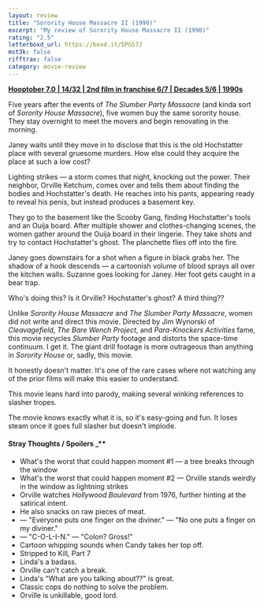 ```yaml
---
layout: review
title: "Sorority House Massacre II (1990)"
excerpt: "My review of Sorority House Massacre II (1990)"
rating: "2.5"
letterboxd_url: https://boxd.it/5PG57J
mst3k: false
rifftrax: false
category: movie-review
---
```


<b><a href="https://boxd.it/pOK5i/detail" rel="nofollow">Hooptober 7.0 | 14/32 | 2nd film in franchise 6/7 | Decades 5/6 | 1990s</a></b>

Five years after the events of <i>The Slumber Party Massacre</i> (and kinda sort of <i>Sorority House Massacre</i>), five women buy the same sorority house. They stay overnight to meet the movers and begin renovating in the morning.

Janey waits until they move in to disclose that this is the old Hochstatter place with several gruesome murders. How else could they acquire the place at such a low cost?

Lighting strikes — a storm comes that night, knocking out the power. Their neighbor, Orville Ketchum, comes over and tells them about finding the bodies and Hochstatter's death. He reaches into his pants, appearing ready to reveal his penis, but instead produces a basement key.

They go to the basement like the Scooby Gang, finding Hochstatter's tools and an Ouija board. After multiple shower and clothes-changing scenes, the women gather around the Ouija board in their lingerie. They take shots and try to contact Hochstatter's ghost. The planchette flies off into the fire.

Janey goes downstairs for a shot when a figure in black grabs her. The shadow of a hook descends — a cartoonish volume of blood sprays all over the kitchen walls. Suzanne goes looking for Janey. Her foot gets caught in a bear trap.

Who's doing this? Is it Orville? Hochstatter's ghost? A third thing??

Unlike <i>Sorority House Massacre</i> and <i>The Slumber Party Massacre</i>, women did not write and direct this movie. Directed by Jim Wynorski of <i>Cleavagefield</i>, <i>The Bare Wench Project</i>, and <i>Para-Knockers Activities</i> fame, this movie recycles <i>Slumber Party</i> footage and distorts the space-time continuum. I get it. The giant drill footage is more outrageous than anything in <i>Sorority House</i> or, sadly, this movie.

It honestly doesn't matter. It's one of the rare cases where not watching any of the prior films will make this easier to understand.

This movie leans hard into parody, making several winking references to slasher tropes.

The movie knows exactly what it is, so it's easy-going and fun. It loses steam once it goes full slasher but doesn't implode.

#### Stray Thoughts / Spoilers \_\*\*</b>

- What's the worst that could happen moment #1 — a tree breaks through the window
- What's the worst that could happen moment #2 — Orville stands weirdly in the window as lightning strikes
- Orville watches <i>Hollywood Boulevard</i> from 1976, further hinting at the satirical intent.
- He also snacks on raw pieces of meat.
- — "Everyone puts one finger on the diviner." — "No one puts a finger on my diviner."
- — "C-O-L-I-N." — "Colon? Gross!"
- Cartoon whipping sounds when Candy takes her top off.
- Stripped to Kill, Part 7
- Linda's a badass.
- Orville can't catch a break.
- Linda's "What are you talking about??" is great.
- Classic cops do nothing to solve the problem.
- Orville is unkillable, good lord.
